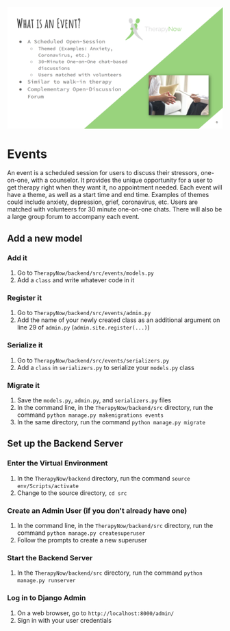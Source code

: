 ![](notes/Events_page.png)
# Events
An event is a scheduled session for users to discuss their stressors, one-on-one, with a counselor. It provides the unique opportunity for a user to get therapy right when they want it, no appointment needed. Each event will have a theme, as well as a start time and end time. Examples of themes could include anxiety, depression, grief, coronavirus, etc. Users are matched with volunteers for 30 minute one-on-one chats. There will also be a large group forum to accompany each event.
## Add a new model
### Add it
1. Go to `TherapyNow/backend/src/events/models.py`
2. Add a `class` and write whatever code in it
### Register it
1. Go to `TherapyNow/backend/src/events/admin.py`
2. Add the name of your newly created class as an additional argument on line 29 of `admin.py` (`admin.site.register(...)`)
### Serialize it
1. Go to `TherapyNow/backend/src/events/serializers.py`
2. Add a `class` in `serializers.py` to serialize your `models.py` class
### Migrate it
1. Save the `models.py`, `admin.py`, and `serializers.py` files
2. In the command line, in the `TherapyNow/backend/src` directory, run the command `python manage.py makemigrations events`
3. In the same directory, run the command `python manage.py migrate`
## Set up the Backend Server
### Enter the Virtual Environment
1. In the `TherapyNow/backend` directory, run the command `source env/Scripts/activate`
2. Change to the source directory, `cd src`
### Create an Admin User (if you don't already have one)
1. In the command line, in the `TherapyNow/backend/src` directory, run the command `python manage.py createsuperuser`
2. Follow the prompts to create a new superuser
### Start the Backend Server
1. In the `TherapyNow/backend/src` directory, run the command `python manage.py runserver`
### Log in to Django Admin
1. On a web browser, go to `http://localhost:8000/admin/`
2. Sign in with your user credentials
